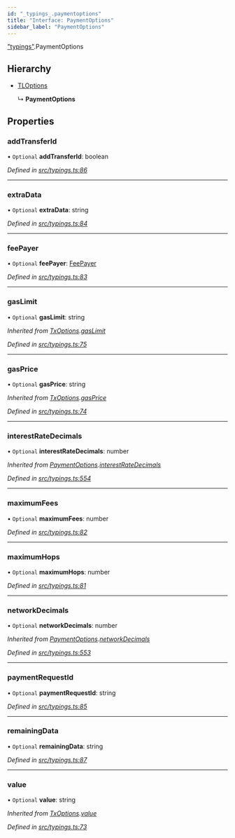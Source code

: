 ```yaml
---
id: "_typings_.paymentoptions"
title: "Interface: PaymentOptions"
sidebar_label: "PaymentOptions"
---
```


["typings"](../modules/_typings_.md).PaymentOptions

## Hierarchy

* [TLOptions](../modules/_typings_.md#tloptions)

  ↳ **PaymentOptions**

## Properties

### addTransferId

• `Optional` **addTransferId**: boolean

*Defined in [src/typings.ts:86](https://github.com/trustlines-protocol/clientlib/blob/8b30ce1/src/typings.ts#L86)*

___

### extraData

• `Optional` **extraData**: string

*Defined in [src/typings.ts:84](https://github.com/trustlines-protocol/clientlib/blob/8b30ce1/src/typings.ts#L84)*

___

### feePayer

• `Optional` **feePayer**: [FeePayer](../enums/_typings_.feepayer.md)

*Defined in [src/typings.ts:83](https://github.com/trustlines-protocol/clientlib/blob/8b30ce1/src/typings.ts#L83)*

___

### gasLimit

• `Optional` **gasLimit**: string

*Inherited from [TxOptions](_typings_.txoptions.md).[gasLimit](_typings_.txoptions.md#gaslimit)*

*Defined in [src/typings.ts:75](https://github.com/trustlines-protocol/clientlib/blob/8b30ce1/src/typings.ts#L75)*

___

### gasPrice

• `Optional` **gasPrice**: string

*Inherited from [TxOptions](_typings_.txoptions.md).[gasPrice](_typings_.txoptions.md#gasprice)*

*Defined in [src/typings.ts:74](https://github.com/trustlines-protocol/clientlib/blob/8b30ce1/src/typings.ts#L74)*

___

### interestRateDecimals

• `Optional` **interestRateDecimals**: number

*Inherited from [PaymentOptions](_typings_.paymentoptions.md).[interestRateDecimals](_typings_.paymentoptions.md#interestratedecimals)*

*Defined in [src/typings.ts:554](https://github.com/trustlines-protocol/clientlib/blob/8b30ce1/src/typings.ts#L554)*

___

### maximumFees

• `Optional` **maximumFees**: number

*Defined in [src/typings.ts:82](https://github.com/trustlines-protocol/clientlib/blob/8b30ce1/src/typings.ts#L82)*

___

### maximumHops

• `Optional` **maximumHops**: number

*Defined in [src/typings.ts:81](https://github.com/trustlines-protocol/clientlib/blob/8b30ce1/src/typings.ts#L81)*

___

### networkDecimals

• `Optional` **networkDecimals**: number

*Inherited from [PaymentOptions](_typings_.paymentoptions.md).[networkDecimals](_typings_.paymentoptions.md#networkdecimals)*

*Defined in [src/typings.ts:553](https://github.com/trustlines-protocol/clientlib/blob/8b30ce1/src/typings.ts#L553)*

___

### paymentRequestId

• `Optional` **paymentRequestId**: string

*Defined in [src/typings.ts:85](https://github.com/trustlines-protocol/clientlib/blob/8b30ce1/src/typings.ts#L85)*

___

### remainingData

• `Optional` **remainingData**: string

*Defined in [src/typings.ts:87](https://github.com/trustlines-protocol/clientlib/blob/8b30ce1/src/typings.ts#L87)*

___

### value

• `Optional` **value**: string

*Inherited from [TxOptions](_typings_.txoptions.md).[value](_typings_.txoptions.md#value)*

*Defined in [src/typings.ts:73](https://github.com/trustlines-protocol/clientlib/blob/8b30ce1/src/typings.ts#L73)*
